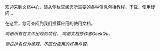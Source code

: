 </br>

欢迎来到文档中心，请从侧栏查阅您所需要的各种信息包括教程、下载、使用疑问...

在这里，您可查阅到我们推荐应用的使用文档。

*鸣谢所有在文中出现的项目。*
*鸣谢文档原作者GeekQu。*

*侧栏排名仅为美观，不区分应用的好用与否。*